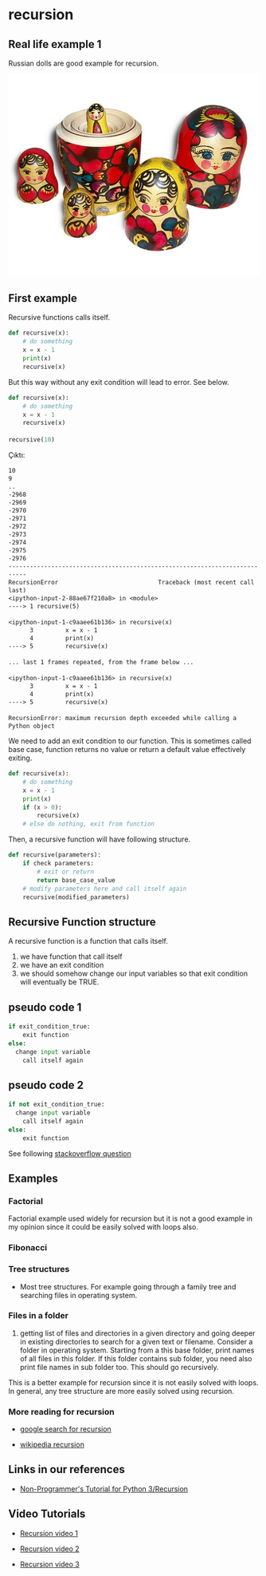 # recursion


## Real life example 1

Russian dolls are good example for recursion.

![wikipedia-Russian-Matroshka](images/wikipedia-Russian-Matroshka.jpg)


## First example

Recursive functions calls itself.

```python
def recursive(x):
	# do something
	x = x - 1
	print(x)
	recursive(x)

```


But this way without any exit condition will lead to error.
See below.

```python
def recursive(x):
	# do something
	x = x - 1
	recursive(x)

recursive(10)
```

Çıktı: 

```
10
9
..
-2968
-2969
-2970
-2971
-2972
-2973
-2974
-2975
-2976
---------------------------------------------------------------------------
RecursionError                            Traceback (most recent call last)
<ipython-input-2-88ae67f210a8> in <module>
----> 1 recursive(5)

<ipython-input-1-c9aaee61b136> in recursive(x)
      3         x = x - 1
      4         print(x)
----> 5         recursive(x)

... last 1 frames repeated, from the frame below ...

<ipython-input-1-c9aaee61b136> in recursive(x)
      3         x = x - 1
      4         print(x)
----> 5         recursive(x)

RecursionError: maximum recursion depth exceeded while calling a Python object
```


We need to add an exit condition to our function.
This is sometimes called base case, function returns no value or return a default value effectively exiting.


```python
def recursive(x):
	# do something
	x = x - 1
	print(x)
	if (x > 0):
		recursive(x)
	# else do nothing, exit from function

```


Then, a recursive function will have following structure.

```python
def recursive(parameters):
    if check parameters:
    	# exit or return
        return base_case_value
    # modify parameters here and call itself again
    recursive(modified_parameters)
```





## Recursive Function structure

A recursive function is a function that calls itself.

1. we have function that call itself
2. we have an exit condition
3. we should somehow change our input variables so that exit condition will eventually be TRUE.


## pseudo code 1

```python
if exit_condition_true:
	exit function
else:
  change input variable
	call itself again
```



## pseudo code 2

```python
if not exit_condition_true:
  change input variable
	call itself again
else:
	exit function
```



See following [stackoverflow question](https://softwareengineering.stackexchange.com/questions/25052/in-plain-english-what-is-recursion)


## Examples

### Factorial 

Factorial example used widely for recursion but it is not a good example in my opinion since it could be easily solved with loops also.

### Fibonacci

### Tree structures

- Most tree structures. For example going through a family tree and searching files in operating system.

### Files in a folder

1. getting list of files and directories in a given directory and going deeper in existing directories to search for a given text or filename.
Consider a folder in operating system. 
Starting from a this base folder, print names of all files in this folder. 
If this folder contains sub folder, you need also print file names in sub folder too.
This should go recursively.

This is a better example for recursion since it is not easily solved with loops.
In general, any tree structure are more easily solved using recursion.



### More reading for recursion


- [google search for recursion](https://www.google.com/search?q=recursion)

- [wikipedia recursion](https://en.wikipedia.org/wiki/Recursion)


## Links in our references

- [Non-Programmer's Tutorial for Python 3/Recursion](https://en.wikibooks.org/wiki/Non-Programmer%27s_Tutorial_for_Python_3/Recursion)



## Video Tutorials


- [Recursion video 1](https://www.youtube.com/watch?v=zbfRgC3kukk)

- [Recursion video 2](https://www.youtube.com/watch?v=seUpFY_m-us)

- [Recursion video 3](https://youtu.be/TO4-Px3T9Zs)